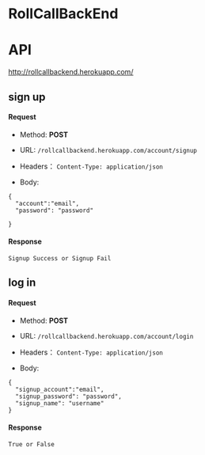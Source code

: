 # RollCallBackEnd

# API
 http://rollcallbackend.herokuapp.com/

## sign up
#### Request
- Method: **POST**
- URL:  ```/rollcallbackend.herokuapp.com/account/signup```
   
- Headers：
    ```Content-Type: application/json```
- Body:
```
{
  "account":"email",
  "password": "password"

}
```

#### Response
```
Signup Success or Signup Fail
```




## log in
#### Request
- Method: **POST**
- URL:  ```/rollcallbackend.herokuapp.com/account/login```
   
- Headers：
    ```Content-Type: application/json```
- Body:
```
{
  "signup_account":"email",
  "signup_password": "password",
  "signup_name": "username"
}
```

#### Response
```
True or False
```
